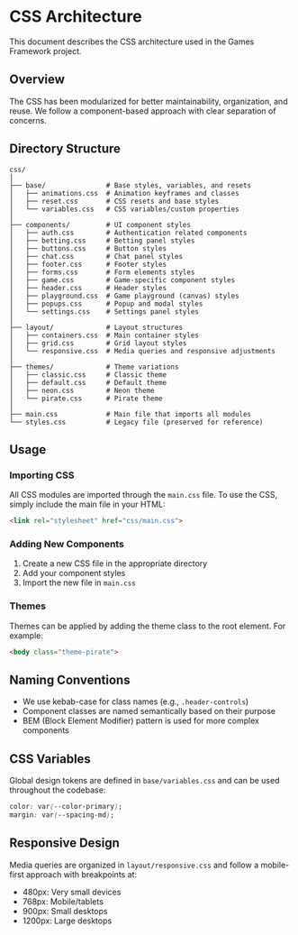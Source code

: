 # CSS Architecture

This document describes the CSS architecture used in the Games Framework project.

## Overview

The CSS has been modularized for better maintainability, organization, and reuse. We follow a component-based approach with clear separation of concerns.

## Directory Structure

```
css/
│
├── base/               # Base styles, variables, and resets
│   ├── animations.css  # Animation keyframes and classes
│   ├── reset.css       # CSS resets and base styles
│   └── variables.css   # CSS variables/custom properties
│
├── components/         # UI component styles
│   ├── auth.css        # Authentication related components
│   ├── betting.css     # Betting panel styles
│   ├── buttons.css     # Button styles
│   ├── chat.css        # Chat panel styles
│   ├── footer.css      # Footer styles
│   ├── forms.css       # Form elements styles
│   ├── game.css        # Game-specific component styles
│   ├── header.css      # Header styles
│   ├── playground.css  # Game playground (canvas) styles
│   ├── popups.css      # Popup and modal styles
│   └── settings.css    # Settings panel styles
│
├── layout/             # Layout structures
│   ├── containers.css  # Main container styles
│   ├── grid.css        # Grid layout styles
│   └── responsive.css  # Media queries and responsive adjustments
│
├── themes/             # Theme variations
│   ├── classic.css     # Classic theme
│   ├── default.css     # Default theme
│   ├── neon.css        # Neon theme
│   └── pirate.css      # Pirate theme
│
├── main.css            # Main file that imports all modules
└── styles.css          # Legacy file (preserved for reference)
```

## Usage

### Importing CSS

All CSS modules are imported through the `main.css` file. To use the CSS, simply include the main file in your HTML:

```html
<link rel="stylesheet" href="css/main.css">
```

### Adding New Components

1. Create a new CSS file in the appropriate directory
2. Add your component styles
3. Import the new file in `main.css`

### Themes

Themes can be applied by adding the theme class to the root element. For example:

```html
<body class="theme-pirate">
```

## Naming Conventions

- We use kebab-case for class names (e.g., `.header-controls`)
- Component classes are named semantically based on their purpose
- BEM (Block Element Modifier) pattern is used for more complex components

## CSS Variables

Global design tokens are defined in `base/variables.css` and can be used throughout the codebase:

```css
color: var(--color-primary);
margin: var(--spacing-md);
```

## Responsive Design

Media queries are organized in `layout/responsive.css` and follow a mobile-first approach with breakpoints at:

- 480px: Very small devices
- 768px: Mobile/tablets
- 900px: Small desktops
- 1200px: Large desktops